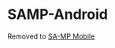 # SAMP-Android

Removed to [SA-MP Mobile](https://github.com/SA-MP-Mobile/SA-MP-Mobile"SA-MP-Mobile")

